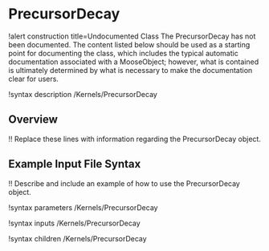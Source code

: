 # PrecursorDecay

!alert construction title=Undocumented Class
The PrecursorDecay has not been documented. The content listed below should be used as a starting point for
documenting the class, which includes the typical automatic documentation associated with a
MooseObject; however, what is contained is ultimately determined by what is necessary to make the
documentation clear for users.

!syntax description /Kernels/PrecursorDecay

## Overview

!! Replace these lines with information regarding the PrecursorDecay object.

## Example Input File Syntax

!! Describe and include an example of how to use the PrecursorDecay object.

!syntax parameters /Kernels/PrecursorDecay

!syntax inputs /Kernels/PrecursorDecay

!syntax children /Kernels/PrecursorDecay
